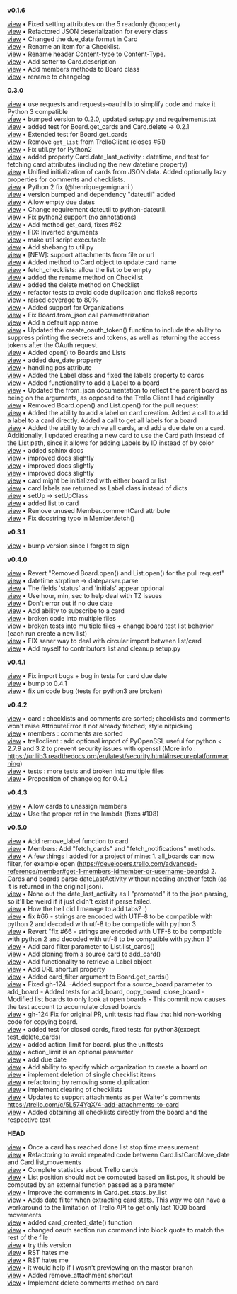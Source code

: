 

**v0.1.6**


[view](https://github.com/sarumont/py-trello/commit/aabe9be06cef056450e0d8508a3520081230ada7) &bull; Fixed setting attributes on the 5 readonly @property  
[view](https://github.com/sarumont/py-trello/commit/082135d37e509879c7d347c0a0f00adfceda2439) &bull; Refactored JSON deserialization for every class  
[view](https://github.com/sarumont/py-trello/commit/39f90849ec581eecb3d5b2f130b28dbf9c871278) &bull; Changed the due_date format in Card  
[view](https://github.com/sarumont/py-trello/commit/9919f254ebe6730cfcc021ab95f7a0740af4ba31) &bull; Rename an item for a Checklist.  
[view](https://github.com/sarumont/py-trello/commit/3e0369f12e74d980b50aa03cc10261422c80cb62) &bull; Rename header Content-type to Content-Type.  
[view](https://github.com/sarumont/py-trello/commit/4e23ca8b4e5440e008499010bd37f95e6aef86d6) &bull; Add setter to Card.description  
[view](https://github.com/sarumont/py-trello/commit/396ccb0c89272f3f77dd400fd7ba787da95cf653) &bull; Add members methods to Board class  
[view](https://github.com/sarumont/py-trello/commit/e643b20a4c4def904bb8b20d6f0921f43d05d5b4) &bull; rename to changelog  


**0.3.0**


[view](https://github.com/sarumont/py-trello/commit/ede0ceb10b1e08451767f2b709b52445ada72f37) &bull; use requests and requests-oauthlib to simplify code and make it Python 3 compatible  
[view](https://github.com/sarumont/py-trello/commit/9f2bdb11b63f370d4906f336b9c32bdbcca5646e) &bull; bumped version to 0.2.0, updated setup.py and requirements.txt  
[view](https://github.com/sarumont/py-trello/commit/2e3a1b1c7e8871fd0c4df0779a4d15e512e40143) &bull; added test for Board.get_cards and Card.delete -> 0.2.1  
[view](https://github.com/sarumont/py-trello/commit/03e7a276c899b8cb6d6fdaea49b42216f7ada51a) &bull; Extended test for Board.get_cards  
[view](https://github.com/sarumont/py-trello/commit/7862a2803fc46548244a51f2adc8827ea2bb8df9) &bull; Remove `get_list` from TrelloClient (closes #51)  
[view](https://github.com/sarumont/py-trello/commit/13b9bd8a5ec4f465528f9932dd6618c474b85b5f) &bull; Fix util.py for Python2  
[view](https://github.com/sarumont/py-trello/commit/987e01a5e6a89cbebd1719fd92998d475638d9aa) &bull; added property Card.date_last_activity : datetime, and test for fetching card attributes (including the new datetime property)  
[view](https://github.com/sarumont/py-trello/commit/166cd32fb089968d7a1c2ae12fe7bf09a611f5f6) &bull; Unified initialization of cards from JSON data. Added optionally lazy properties for comments and checklists.  
[view](https://github.com/sarumont/py-trello/commit/3e05f7bc17e592ca2f02c4510f6403bf047c206d) &bull; Python 2 fix (@henriquegemignani )  
[view](https://github.com/sarumont/py-trello/commit/ad0a8885c0923792afdb602173d10214c5499ec8) &bull; version bumped and dependency "dateutil" added  
[view](https://github.com/sarumont/py-trello/commit/2cfb79ef40891149ff87ecc5158c88991e35b0ef) &bull; Allow empty due dates  
[view](https://github.com/sarumont/py-trello/commit/f6d086aa0be14dd2f0c8d87e728939053408f2c9) &bull; Change requirement dateutil to python-dateutil.  
[view](https://github.com/sarumont/py-trello/commit/40ad8cdfc089490a05e08b5dce4be37d2d8bdab8) &bull; Fix python2 support (no annotations)  
[view](https://github.com/sarumont/py-trello/commit/9ec5b03d534a6dd022f1c33bc585721e535c534c) &bull; Add method get_card, fixes #62  
[view](https://github.com/sarumont/py-trello/commit/6d91f93e7e8f3842d26bb6d123b09be4a13c6d27) &bull; FIX: Inverted arguments  
[view](https://github.com/sarumont/py-trello/commit/4a6b7b49eeb5fc501e91f0a6093e15cc65fe2dd3) &bull; make util script executable  
[view](https://github.com/sarumont/py-trello/commit/1eb662bc6d77b3e84439e1de9540ef39ce275b3e) &bull; Add shebang to util.py  
[view](https://github.com/sarumont/py-trello/commit/d6d9426fabe7e45fe9b6ead4241fb259e84bdc09) &bull; [NEW]: support attachments from file or url  
[view](https://github.com/sarumont/py-trello/commit/48bc38f34cefafe77c82f1a31297766b04a4a354) &bull; Added method to Card object to update card name  
[view](https://github.com/sarumont/py-trello/commit/ee43db90e65ddb909bced04f65c9cbdbc15ea3a8) &bull; fetch_checklists: allow the list to be empty  
[view](https://github.com/sarumont/py-trello/commit/f190aa54a6c4c81205230273c53242407a600eb2) &bull; added the rename method on Checklist  
[view](https://github.com/sarumont/py-trello/commit/69c051d32f7a8eb2534fafe9da652816ace2120f) &bull; added the delete method on Checklist  
[view](https://github.com/sarumont/py-trello/commit/b474c2d88a1283cd183730bbc387c46489640355) &bull; refactor tests to avoid code duplication and flake8 reports  
[view](https://github.com/sarumont/py-trello/commit/467325b7b992e8d562ab9aec0824ac5c6a4df116) &bull; raised coverage to 80%  
[view](https://github.com/sarumont/py-trello/commit/3ad391529d4defa969c2193e5769118145cc6ab1) &bull; Added support for Organizations  
[view](https://github.com/sarumont/py-trello/commit/75a907707d1272af08c9d109faf5285f8d90c34d) &bull; Fix Board.from_json call parameterization  
[view](https://github.com/sarumont/py-trello/commit/dde0404ff6621787af2191e9ad1710aa26cacd93) &bull; Add a default app name  
[view](https://github.com/sarumont/py-trello/commit/c7ef1a1c99d25dcd36f486b2df44e2b78da2e90e) &bull; Updated the create_oauth_token() function to include the ability to suppress printing the secrets and tokens, as well as returning the access tokens after the OAuth request.  
[view](https://github.com/sarumont/py-trello/commit/4e29cd29d13b872f26263bbb2d5ebf14eec6140c) &bull; Added open() to Boards and Lists  
[view](https://github.com/sarumont/py-trello/commit/3ff2cd98320dbc3f26a9b52eb9e0108fdfc74ff9) &bull; added due_date property  
[view](https://github.com/sarumont/py-trello/commit/8295665270c40b9462c5aa66ce74c3ce8f6b0e1a) &bull; handling pos attribute  
[view](https://github.com/sarumont/py-trello/commit/8f10e13aa67b7c5a40f7db14749d48a51ba7f983) &bull; Added the Label class and fixed the labels property to cards  
[view](https://github.com/sarumont/py-trello/commit/2a1916f4e67577a6ce2f541f2173d818758869a6) &bull; Added functionality to add a Label to a board  
[view](https://github.com/sarumont/py-trello/commit/94473299c8fc02881a475cda3822abb06e32afe7) &bull; Updated the from_json documentation to reflect the parent board as being on the arguments, as opposed to the Trello Client I had originally  
[view](https://github.com/sarumont/py-trello/commit/016dcc18f0696d2e4c65af9519222ebf86b9e463) &bull; Removed Board.open() and List.open() for the pull request  
[view](https://github.com/sarumont/py-trello/commit/b080626d11b17f3043369fd0b6914f4408219591) &bull; Added the ability to add a label on card creation. Added a call to add a label to a card directly. Added a call to get all labels for a board  
[view](https://github.com/sarumont/py-trello/commit/6665de3d87875e91c77efe42f8e55f2edff9fd3e) &bull; Added the ability to archive all cards, and add a due date on a card. Additionally, I updated creating a new card to use the Card path instead of the List path, since it allows for adding Labels by ID instead of by color  
[view](https://github.com/sarumont/py-trello/commit/a389301b118e388872099dfab12d064ab37f1e54) &bull; added sphinx docs  
[view](https://github.com/sarumont/py-trello/commit/9f7ee5e048f24f64f0ba300aae36b2f811508e49) &bull; improved docs slightly  
[view](https://github.com/sarumont/py-trello/commit/d43ba4acd4b4f74bce32656458f676b07afdbee8) &bull; improved docs slightly  
[view](https://github.com/sarumont/py-trello/commit/9b0f462300a243e00168d9d4c706850904732227) &bull; improved docs slightly  
[view](https://github.com/sarumont/py-trello/commit/4629969e991d05aae4e148abf86f2101a27369c4) &bull; card might be initialized with either board or list  
[view](https://github.com/sarumont/py-trello/commit/a70156a0f174d40610e369cb9e4f977d58932ef0) &bull; card labels are returned as Label class instead of dicts  
[view](https://github.com/sarumont/py-trello/commit/69a4877f02c29955ca10c949ba42845bad0def1a) &bull; setUp -> setUpClass  
[view](https://github.com/sarumont/py-trello/commit/bae80fc089aa29fee8e1355942d03d9339fc91b5) &bull; added list to card  
[view](https://github.com/sarumont/py-trello/commit/3a8232967e1b716cc8ab73872b7a13e842188fa0) &bull; Remove unused Member.commentCard attribute  
[view](https://github.com/sarumont/py-trello/commit/bd839071763cd4c2a1999c74cb54e4bb6ce5b665) &bull; Fix docstring typo in Member.fetch()  


**v0.3.1**


[view](https://github.com/sarumont/py-trello/commit/c572b91998b34c26df4827a75335858638070d7c) &bull; bump version since I forgot to sign  


**v0.4.0**


[view](https://github.com/sarumont/py-trello/commit/daa7faf95fdeee6ecb146f8ad9488af88a3e1ee9) &bull; Revert "Removed Board.open() and List.open() for the pull request"  
[view](https://github.com/sarumont/py-trello/commit/b0f91c603e3f8e6c5774a177cec2a9b16ab27884) &bull; datetime.strptime -> dateparser.parse  
[view](https://github.com/sarumont/py-trello/commit/84a85709215284f686d44cfa80e5ece9551de3e2) &bull; The fields 'status' and 'initials' appear optional  
[view](https://github.com/sarumont/py-trello/commit/66fbb599338c1bb18d8975a444a541b3a523ee75) &bull; Use hour, min, sec to help deal with TZ issues  
[view](https://github.com/sarumont/py-trello/commit/b5ba124fb596dd8b8c260443ebaf2a0905337836) &bull; Don't error out if no due date  
[view](https://github.com/sarumont/py-trello/commit/a39b61eb6c6cb7a6e8f7374f0e13a109a04c7dc7) &bull; Add ability to subscribe to a card  
[view](https://github.com/sarumont/py-trello/commit/b45ca356b4c9db69e6209e56abfff5d95c370715) &bull; broken code into multiple files  
[view](https://github.com/sarumont/py-trello/commit/89ba89a567fbfa0c13f5eddf48f91363b05112de) &bull; broken tests into multiple files + change board test list behavior (each run create a new list)  
[view](https://github.com/sarumont/py-trello/commit/ec9dba31a211b0fc49c8b4d97d37ea19309ee8e8) &bull; FIX saner way to deal with circular import between list/card  
[view](https://github.com/sarumont/py-trello/commit/da57e62be2cff901c3c9de17171e43205aa82ac2) &bull; Add myself to contributors list and cleanup setup.py  


**v0.4.1**


[view](https://github.com/sarumont/py-trello/commit/be01f34b77d6af794eda4609503b410f3230c1bb) &bull; Fix import bugs + bug in tests for card due date  
[view](https://github.com/sarumont/py-trello/commit/abe08b6cc106e81443a52064f4a3c458c15bd63e) &bull; bump to 0.4.1  
[view](https://github.com/sarumont/py-trello/commit/ce85d3334f5172c5706e0c6bd568e1fd9e15854c) &bull; fix unicode bug (tests for python3 are broken)  


**v0.4.2**


[view](https://github.com/sarumont/py-trello/commit/f4ebdc41c03984516ce5bf4d7d73e962ab7a7b05) &bull; card : checklists and comments are sorted; checklists and comments won't raise AttributeError if not already fetched; style nitpicking  
[view](https://github.com/sarumont/py-trello/commit/daf6bbe704162e8684dc455ac904a56211e5e41d) &bull; members : comments are sorted  
[view](https://github.com/sarumont/py-trello/commit/a61fcf9f13f203c9934c9bb84b9f2f8d93deb78e) &bull; trelloclient : add optional import of PyOpenSSL useful for python < 2.7.9 and 3.2 to prevent security issues with openssl (More info : https://urllib3.readthedocs.org/en/latest/security.html#insecureplatformwarning)  
[view](https://github.com/sarumont/py-trello/commit/40653c0fe8dfeebd987e1a4e61bbd68b1b4c3032) &bull; tests : more tests and broken into multiple files  
[view](https://github.com/sarumont/py-trello/commit/880e7aeb6e337659e5459f3618f2961185ef57d2) &bull; Proposition of changelog for 0.4.2  


**v0.4.3**


[view](https://github.com/sarumont/py-trello/commit/ec6202b60a85c3b4be4307aa1cea1fb6df547a6b) &bull; Allow cards to unassign members  
[view](https://github.com/sarumont/py-trello/commit/1d0934c15f83be6d5dac8af7eadac011b94d417e) &bull; Use the proper ref in the lambda (fixes #108)  


**v0.5.0**


[view](https://github.com/sarumont/py-trello/commit/98a20a1eab377842113bf934dc71b3eb35246629) &bull; Add remove_label function to card  
[view](https://github.com/sarumont/py-trello/commit/f81227c05396ce5a9e9ffef3f2c6527d15a41ccd) &bull; Members: Add "fetch_cards" and "fetch_notifications" methods.  
[view](https://github.com/sarumont/py-trello/commit/8a6aa7a60f4cd6aca9208e43ab576e44f4f7d145) &bull; A few things I added for a project of mine: 1. all_boards can now filter, for example open (https://developers.trello.com/advanced-reference/member#get-1-members-idmember-or-username-boards) 2. Cards and boards parse dateLastActivity without needing another fetch (as it is returned in the original json).  
[view](https://github.com/sarumont/py-trello/commit/f4c160d48856119a1302d13043150edf9bd448ae) &bull; None out the date_last_activity as I "promoted" it to the json parsing, so it'll be weird if it just didn't exist if parse failed.  
[view](https://github.com/sarumont/py-trello/commit/06765127704cd795744bc0aeb9616e3cf02e0634) &bull; How the hell did I manage to add tabs? :)  
[view](https://github.com/sarumont/py-trello/commit/11945eaf9380654ffe7ae545fc239445e0745836) &bull; fix #66 - strings are encoded with UTF-8 to be compatible with python 2 and decoded with utf-8 to be compatible with python 3  
[view](https://github.com/sarumont/py-trello/commit/7e51b10b7e3e15f0fec0e62e090e86de6078151c) &bull; Revert "fix #66 - strings are encoded with UTF-8 to be compatible with python 2 and decoded with utf-8 to be compatible with python 3"  
[view](https://github.com/sarumont/py-trello/commit/0ad3eb20338dfad47be481bd2ef21544ddb8da29) &bull; Add card filter parameter to List.list_cards()  
[view](https://github.com/sarumont/py-trello/commit/1d3464de716983516dd396280afd5cfcdcef94e1) &bull; Add cloning from a source card to add_card()  
[view](https://github.com/sarumont/py-trello/commit/2519f2460fc63a6e263cef86c5be8d3034eed219) &bull; Add functionality to retrieve a Label object  
[view](https://github.com/sarumont/py-trello/commit/dc4a2841cf573bf6577485c1917f9dd59bc7c99e) &bull; Add URL shorturl property  
[view](https://github.com/sarumont/py-trello/commit/a1f7dd22a3cd7d5ef44a98526cb8272d9f4852be) &bull; Added card_filter argument to Board.get_cards()  
[view](https://github.com/sarumont/py-trello/commit/0d43bce31037cd26ed65da8301224a03373614ee) &bull; Fixed gh-124.  -Added support for a source_board parameter to add_board  - Added tests for add_board, copy_board, close_board  - Modified list boards to only look at open boards  - This commit now causes the test account to accumulate closed boards  
[view](https://github.com/sarumont/py-trello/commit/51e3a8f7b61ce9377aea024b7214d87213d132d0) &bull; gh-124 Fix for original PR, unit tests had flaw that hid non-working code for copying board.  
[view](https://github.com/sarumont/py-trello/commit/c7e8f089372a156ba667f7bbc76c6b7fc6073fc3) &bull; added test for closed cards, fixed tests for python3(except test_delete_cards)  
[view](https://github.com/sarumont/py-trello/commit/ac2f581dbd7b04ea9efe88296577a2064b04865e) &bull; added action_limit for board. plus the unittests  
[view](https://github.com/sarumont/py-trello/commit/3107195bcda8395210bca51992ba2d2f51868d4d) &bull; action_limit is an optional parameter  
[view](https://github.com/sarumont/py-trello/commit/33404517a08a3090a503a91ae00429ce1860e766) &bull; add due date  
[view](https://github.com/sarumont/py-trello/commit/baef0fa2a716dd38b6d54fdcb4f7162f54a90901) &bull; Add ability to specify which organization to create a board on  
[view](https://github.com/sarumont/py-trello/commit/77eb3f44137632d3fab9d0966a022d4eb02080d9) &bull; implement deletion of single checklist items  
[view](https://github.com/sarumont/py-trello/commit/f2e754171fa59490cc014a4a2986e3b8eb5cb082) &bull; refactoring by removing some duplication  
[view](https://github.com/sarumont/py-trello/commit/1f75070b3688a83baa90c4d8a5eacc33ffc70eb3) &bull; implement clearing of checklists  
[view](https://github.com/sarumont/py-trello/commit/bec258af618649bab021788ec230089da5c7158f) &bull; Updates to support attachments as per Walter's comments https://trello.com/c/5L574YgX/4-add-attachments-to-card  
[view](https://github.com/sarumont/py-trello/commit/2d121d33aa9e51acf20a65070606c17309378959) &bull; Added obtaining all checklists directly from the board and the respective test  


**HEAD**


[view](https://github.com/sarumont/py-trello/commit/f7c235b65fe93c493d1718faa3fdf7a4ede960d9) &bull; Once a card has reached done list stop time measurement  
[view](https://github.com/sarumont/py-trello/commit/fd0a3d8294645707ac037c20aa1afd575de242ac) &bull; Refactoring to avoid repeated code between Card.listCardMove_date and Card.list_movements  
[view](https://github.com/sarumont/py-trello/commit/dcf59eb18719c24901b8f91285c13630a65a08f3) &bull; Complete statistics about Trello cards  
[view](https://github.com/sarumont/py-trello/commit/f77239181e328ad00a5fa57e2be6c5de03878630) &bull; List position should not be computed based on list.pos, it should be computed by an external function passed as a parameter  
[view](https://github.com/sarumont/py-trello/commit/4cf58437d2e4df65698c19033dabbf587009d796) &bull; Improve the comments in Card.get_stats_by_list  
[view](https://github.com/sarumont/py-trello/commit/b82cbe3a591e02fc8cf65fc3fb6e8efdab174afc) &bull; Adds date filter when extracting card stats. This way we can have a workaround to the limitation of Trello API to get only last 1000 board movements  
[view](https://github.com/sarumont/py-trello/commit/60892d4718c696735970f2e2e41c23558895a1e0) &bull; added card_created_date() function  
[view](https://github.com/sarumont/py-trello/commit/c4db68827bfdfb70a97232762b8689e3ef9a0820) &bull; changed oauth section run command into block quote to match the rest of the file  
[view](https://github.com/sarumont/py-trello/commit/faa71e421c83145e1051914ad67449ce8a35dade) &bull; try this version  
[view](https://github.com/sarumont/py-trello/commit/b0e6aa7088d413a0a0bbd7892400821f1efe61a4) &bull; RST hates me  
[view](https://github.com/sarumont/py-trello/commit/6db587d0c958e68585c56dd8cfa4e1e3c6e98ba6) &bull; RST hates me  
[view](https://github.com/sarumont/py-trello/commit/bad3c778d468a3fde8c8fc208f947514bba67db3) &bull; it would help if I wasn't previewing on the master branch  
[view](https://github.com/sarumont/py-trello/commit/751c6b77d6d0b52d0de39324522ab5022cc6b926) &bull; Added remove_attachment shortcut  
[view](https://github.com/sarumont/py-trello/commit/9fd36c064282cc8bbc6ae18267c33ed23a7cc2ea) &bull; Implement delete comments method on card  
